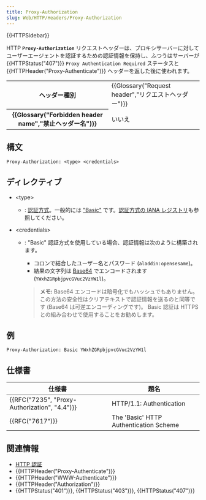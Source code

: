```yaml
---
title: Proxy-Authorization
slug: Web/HTTP/Headers/Proxy-Authorization
---
```


{{HTTPSidebar}}

HTTP **`Proxy-Authorization`** リクエストヘッダーは、プロキシサーバーに対してユーザーエージェントを認証するための認証情報を保持し、ふつうはサーバーが {{HTTPStatus("407")}} `Proxy Authentication Required` ステータスと {{HTTPHeader("Proxy-Authenticate")}} ヘッダーを返した後に使われます。

<table class="properties">
  <tbody>
    <tr>
      <th scope="row">ヘッダー種別</th>
      <td>
        {{Glossary("Request header","リクエストヘッダー")}}
      </td>
    </tr>
    <tr>
      <th scope="row">
        {{Glossary("Forbidden header name","禁止ヘッダー名")}}
      </th>
      <td>いいえ</td>
    </tr>
  </tbody>
</table>

## 構文

```
Proxy-Authorization: <type> <credentials>
```

## ディレクティブ

- \<type>
  - : [認証方式](/ja/docs/Web/HTTP/Authentication#認証方式)。一般的には ["Basic"](/ja/docs/Web/HTTP/Authentication#basic_認証方式) です。[認証方式の IANA レジストリ](http://www.iana.org/assignments/http-authschemes/http-authschemes.xhtml)も参照してください。
- \<credentials>

  - : "Basic" 認証方式を使用している場合、認証情報は次のように構築されます。

    - コロンで結合したユーザー名とパスワード (`aladdin:opensesame`)。
    - 結果の文字列は [Base64](/ja/docs/Web/API/WindowBase64/Base64_encoding_and_decoding) でエンコードされます (`YWxhZGRpbjpvcGVuc2VzYW1l`)。

    > **メモ:** Base64 エンコードは暗号化でもハッシュでもありません。この方法の安全性はクリアテキストで認証情報を送るのと同等です (Base64 は可逆エンコーディングです)。 Basic 認証は HTTPS との組み合わせで使用することをお勧めします。

## 例

```
Proxy-Authorization: Basic YWxhZGRpbjpvcGVuc2VzYW1l
```

## 仕様書

| 仕様書                                        | 題名                                   |
| --------------------------------------------- | -------------------------------------- |
| {{RFC("7235", "Proxy-Authorization", "4.4")}} | HTTP/1.1: Authentication               |
| {{RFC("7617")}}                               | The 'Basic' HTTP Authentication Scheme |

## 関連情報

- [HTTP 認証](/ja/docs/Web/HTTP/Authentication)
- {{HTTPHeader("Proxy-Authenticate")}}
- {{HTTPHeader("WWW-Authenticate")}}
- {{HTTPHeader("Authorization")}}
- {{HTTPStatus("401")}}, {{HTTPStatus("403")}}, {{HTTPStatus("407")}}
